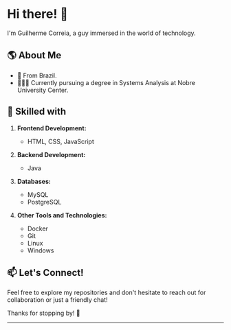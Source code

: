 # Hi there! 👋
I'm Guilherme Correia, a guy immersed in the world of technology.

## 🌎 About Me
- 📍 From Brazil.
- 👨🏻‍💻 Currently pursuing a degree in Systems Analysis at Nobre University Center.

## 🚀 Skilled with
1. **Frontend Development:**
   - HTML, CSS, JavaScript

2. **Backend Development:**
   - Java

3. **Databases:**
   - MySQL
   - PostgreSQL

4. **Other Tools and Technologies:**
   - Docker
   - Git
   - Linux
   - Windows

## 📫 Let's Connect!

Feel free to explore my repositories and don't hesitate to reach out for collaboration or just a friendly chat!

Thanks for stopping by! 🚀

---
